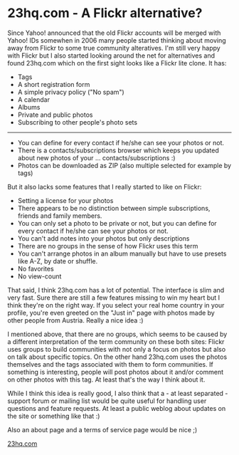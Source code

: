 # 23hq.com - A Flickr alternative?

Since Yahoo! announced that the old Flickr accounts will be merged with Yahoo! IDs somewhen in 2006 many people started thinking about moving away from Flickr to some true community alteratives. I'm still very happy with Flickr but I also started looking around the net for alternatives and found 23hq.com which on the first sight looks like a Flickr lite clone. It has:

* Tags
* A short registration form
* A simple privacy policy ("No spam")
* A calendar
* Albums
* Private and public photos 
* Subscribing to other people's photo sets

-------------------------------


* You can define for every contact if he/she can see your photos or not.
* There is a contacts/subscriptions browser which keeps you updated about new photos of your ... contacts/subscriptions :)
* Photos can be downloaded as ZIP (also multiple selected for example by tags)

But it also lacks some features that I really started to like on Flickr:

* Setting a license for your photos
* There appears to be no distinction between simple subscriptions, friends and family members.
* You can only set a photo to be private or not, but you can define for every contact if he/she can see your photos or not.
* You can't add notes into your photos but only descriptions
* There are no groups in the sense of how Flickr uses this term
* You can't arrange photos in an album manually but have to use presets like A-Z, by date or shuffle.
* No favorites
* No view-count

That said, I think 23hq.com has a lot of potential. The interface is slim and very fast. Sure there are still a few features missing to win my heart but I think they're on the right way. If you select your real home country in your profile, you're even greeted on the "Just in" page with photos made by other people from Austria. Really a nice idea :)

I mentioned above, that there are no groups, which seems to be caused by a different interpretation of the term community on these both sites: Flickr uses groups to build communities with not only a focus on photos but also on talk about specific topics. On the other hand 23hq.com uses the photos themselves and the tags associated with them to form communities. If something is interesting, people will post photos about it and/or comment on other photos with this tag. At least that's the way I think about it.

While I think this idea is really good, I also think that a - at least separated - support forum or mailing list would be quite useful for handling user questions and feature requests. At least a public weblog about updates on the site or something like that :)

Also an about page and a terms of service page would be nice ;)

<a href="http://www.23hq.com">23hq.com</a>